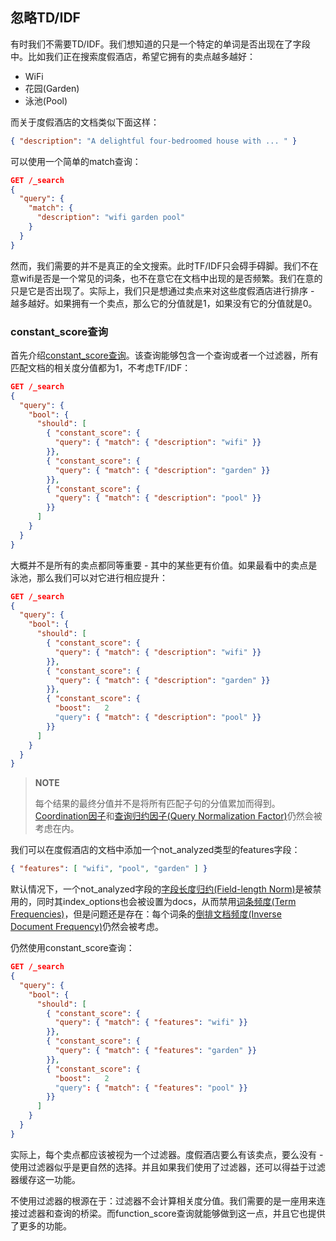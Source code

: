 ## 忽略TD/IDF ##

有时我们不需要TD/IDF。我们想知道的只是一个特定的单词是否出现在了字段中。比如我们正在搜索度假酒店，希望它拥有的卖点越多越好：

- WiFi
- 花园(Garden)
- 泳池(Pool)

而关于度假酒店的文档类似下面这样：

```json
{ "description": "A delightful four-bedroomed house with ... " }
```

可以使用一个简单的match查询：

```json
GET /_search
{
  "query": {
    "match": {
      "description": "wifi garden pool"
    }
  }
}
```

然而，我们需要的并不是真正的全文搜索。此时TF/IDF只会碍手碍脚。我们不在意wifi是否是一个常见的词条，也不在意它在文档中出现的是否频繁。我们在意的只是它是否出现了。实际上，我们只是想通过卖点来对这些度假酒店进行排序 - 越多越好。如果拥有一个卖点，那么它的分值就是1，如果没有它的分值就是0。

### constant_score查询 ###

首先介绍[constant_score查询](http://www.elasticsearch.org/guide/en/elasticsearch/reference/current/query-dsl-constant-score-query.html)。该查询能够包含一个查询或者一个过滤器，所有匹配文档的相关度分值都为1，不考虑TF/IDF：

```json
GET /_search
{
  "query": {
    "bool": {
      "should": [
        { "constant_score": {
          "query": { "match": { "description": "wifi" }}
        }},
        { "constant_score": {
          "query": { "match": { "description": "garden" }}
        }},
        { "constant_score": {
          "query": { "match": { "description": "pool" }}
        }}
      ]
    }
  }
}
```

大概并不是所有的卖点都同等重要 - 其中的某些更有价值。如果最看中的卖点是泳池，那么我们可以对它进行相应提升：

```json
GET /_search
{
  "query": {
    "bool": {
      "should": [
        { "constant_score": {
          "query": { "match": { "description": "wifi" }}
        }},
        { "constant_score": {
          "query": { "match": { "description": "garden" }}
        }},
        { "constant_score": {
          "boost":   2 
          "query": { "match": { "description": "pool" }}
        }}
      ]
    }
  }
}
```

> **NOTE**
> 
> 每个结果的最终分值并不是将所有匹配子句的分值累加而得到。[Coordination因子](http://www.elasticsearch.org/guide/en/elasticsearch/guide/current/practical-scoring-function.html#coord)和[查询归约因子(Query Normalization Factor)](http://www.elasticsearch.org/guide/en/elasticsearch/guide/current/practical-scoring-function.html#query-norm)仍然会被考虑在内。

我们可以在度假酒店的文档中添加一个not_analyzed类型的features字段：

```json
{ "features": [ "wifi", "pool", "garden" ] }
```

默认情况下，一个not_analyzed字段的[字段长度归约(Field-length Norm)](http://www.elasticsearch.org/guide/en/elasticsearch/guide/current/scoring-theory.html#field-norm)是被禁用的，同时其index_options也会被设置为docs，从而禁用[词条频度(Term Frequencies)](http://www.elasticsearch.org/guide/en/elasticsearch/guide/current/scoring-theory.html#tf)，但是问题还是存在：每个词条的[倒排文档频度(Inverse Document Frequency)](http://www.elasticsearch.org/guide/en/elasticsearch/guide/current/scoring-theory.html#idf)仍然会被考虑。

仍然使用constant_score查询：

```json
GET /_search
{
  "query": {
    "bool": {
      "should": [
        { "constant_score": {
          "query": { "match": { "features": "wifi" }}
        }},
        { "constant_score": {
          "query": { "match": { "features": "garden" }}
        }},
        { "constant_score": {
          "boost":   2
          "query": { "match": { "features": "pool" }}
        }}
      ]
    }
  }
}
```

实际上，每个卖点都应该被视为一个过滤器。度假酒店要么有该卖点，要么没有 - 使用过滤器似乎是更自然的选择。并且如果我们使用了过滤器，还可以得益于过滤器缓存这一功能。

不使用过滤器的根源在于：过滤器不会计算相关度分值。我们需要的是一座用来连接过滤器和查询的桥梁。而function_score查询就能够做到这一点，并且它也提供了更多的功能。